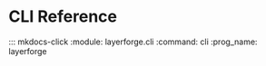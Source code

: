 # CLI Reference

::: mkdocs-click
    :module: layerforge.cli
    :command: cli
    :prog_name: layerforge